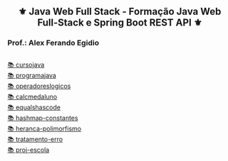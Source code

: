 <h2 align="center">⚜️ Java Web Full Stack - Formação Java Web Full-Stack e Spring Boot REST API ⚜️</h2>
<h3>Prof.: Alex Ferando Egidio</h3>

##

[📚 cursojava ](../JavaWebFullStack/cursojava/)<br>
[📚 programajava ](../JavaWebFullStack/programajava/)<br>
[📚 operadoreslogicos ](../JavaWebFullStack/operadoreslogicos/)<br>
[📚 calcmedaluno ](../JavaWebFullStack/calcmedaluno/)<br>
[📚 equalshascode ](../JavaWebFullStack/equalshascode/)<br>
[📚 hashmap-constantes ](../JavaWebFullStack/hashmap-constantes/)<br>
[📚 heranca-polimorfismo ](../JavaWebFullStack/heranca-polimorfismo/)<br>
[📚 tratamento-erro ](../JavaWebFullStack/tratamento-erro/)<br>
[📚 proj-escola ](../JavaWebFullStack/proj-escola/)<br>
